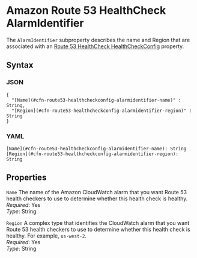 # Amazon Route 53 HealthCheck AlarmIdentifier<a name="aws-properties-route53-healthcheck-healthcheckconfig-alarmidentifier"></a>

The `AlarmIdentifier` subproperty describes the name and Region that are associated with an [Route 53 HealthCheck HealthCheckConfig](aws-properties-route53-healthcheck-healthcheckconfig.md) property\.

## Syntax<a name="w4ab1c21c10d177c13c15b5"></a>

### JSON<a name="aws-properties-route53-healthcheck-healthcheckconfig-alarmidentifier-syntax.json"></a>

```
{
  "[Name](#cfn-route53-healthcheckconfig-alarmidentifier-name)" : String,
  "[Region](#cfn-route53-healthcheckconfig-alarmidentifier-region)" : String
}
```

### YAML<a name="aws-properties-route53-healthcheck-healthcheckconfig-alarmidentifier-syntax.yaml"></a>

```
[Name](#cfn-route53-healthcheckconfig-alarmidentifier-name): String
[Region](#cfn-route53-healthcheckconfig-alarmidentifier-region): String
```

## Properties<a name="w4ab1c21c10d177c13c15b7"></a>

`Name`  <a name="cfn-route53-healthcheckconfig-alarmidentifier-name"></a>
The name of the Amazon CloudWatch alarm that you want Route 53 health checkers to use to determine whether this health check is healthy\.  
*Required*: Yes  
*Type*: String

`Region`  <a name="cfn-route53-healthcheckconfig-alarmidentifier-region"></a>
A complex type that identifies the CloudWatch alarm that you want Route 53 health checkers to use to determine whether this health check is healthy\. For example, `us-west-2`\.  
*Required*: Yes  
*Type*: String